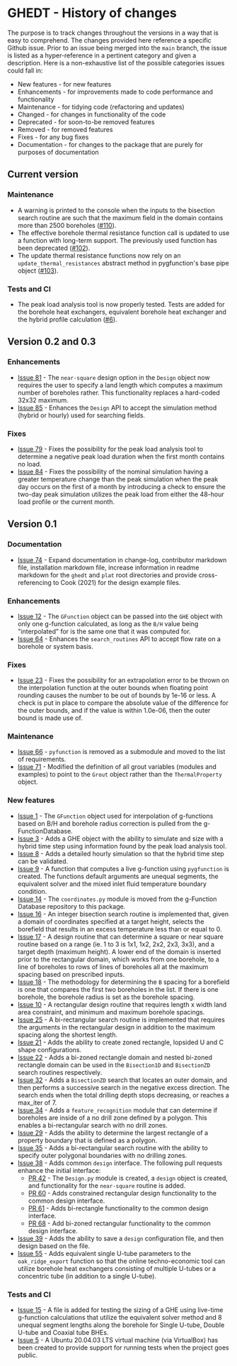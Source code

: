 # GHEDT - History of changes

The purpose is to track changes throughout the versions in a way that is easy to
comprehend. The changes provided here reference a specific Github issue. 
Prior to an issue being merged into the `main` branch, the issue is listed as
a hyper-reference in a pertinent category and given a description. Here is a 
non-exhaustive list of the possible categories issues could fall in:
- New features - for new features
- Enhancements - for improvements made to code performance and functionality
- Maintenance - for tidying code (refactoring and updates)
- Changed - for changes in functionality of the code
- Deprecated - for soon-to-be removed features
- Removed - for removed features
- Fixes - for any bug fixes
- Documentation - for changes to the package that are purely for purposes of documentation

## Current version

### Maintenance

- A warning is printed to the console when the inputs to the bisection search routine are such that the maximum field in the domain contains more than 2500 boreholes ([#110](https://github.com/j-c-cook/ghedt/issues/110)).
- The effective borehole thermal resistance function call is updated to use a function with long-term support. The previously used function has been deprecated ([#102](https://github.com/j-c-cook/ghedt/issues/102)).
- The update thermal resistance functions now rely on an `update_thermal_resistances` abstract method in pygfunction's base pipe object ([#103](https://github.com/j-c-cook/ghedt/issues/103)).

### Tests and CI

- The peak load analysis tool is now properly tested. Tests are added for the borehole heat exchangers, equivalent borehole heat exchanger and the hybrid profile calculation ([#6](https://github.com/j-c-cook/ghedt/issues/6)).

## Version 0.2 and 0.3

### Enhancements

* [Issue 81](https://github.com/j-c-cook/ghedt/issues/81) - The `near-square` design option in the `Design` object now requires the user to specify a land length which computes a maximum number of boreholes rather. This functionality replaces a hard-coded 32x32 maximum.
* [Issue 85](https://github.com/j-c-cook/ghedt/issues/85) - Enhances the `Design` API to accept the simulation method (hybrid or hourly) used for searching fields.

### Fixes

* [Issue 79](https://github.com/j-c-cook/ghedt/issues/79) - Fixes the possibility for the peak load analysis tool to determine a negative peak load duration when the first month contains no load.
* [Issue 84](https://github.com/j-c-cook/ghedt/issues/84) - Fixes the possibility of the nominal simulation having a greater temperature change than the peak simulation when the peak day occurs on the first of a month by introducing a check to ensure the two-day peak simulation utilizes the peak load from either the 48-hour load profile or the current month.

## Version 0.1

### Documentation

* [Issue 74](https://github.com/j-c-cook/ghedt/issues/74) - Expand documentation in change-log, contributor markdown file, installation markdown file, increase information in readme markdown for the `ghedt` and `plat` root directories and provide cross-referencing to Cook (2021) for the design example files.  

### Enhancements

* [Issue 12](https://github.com/j-c-cook/ghedt/issues/12) - The `GFunction` object can be passed into the `GHE` object with only one g-function calculated, as long as the `B/H` value being "interpolated" for is the same one that it was computed for.
* [Issue 64](https://github.com/j-c-cook/ghedt/issues/64) - Enhances the `search_routines` API to accept flow rate on a borehole or system basis.

### Fixes

* [Issue 23](https://github.com/j-c-cook/ghedt/issues/23) - Fixes the possibility for an extrapolation error to be thrown on the interpolation function at the outer bounds when floating point rounding causes the number to be out of bounds by 1e-16 or less. A check is put in place to compare the absolute value of the difference for the outer bounds, and if the value is within 1.0e-06, then the outer bound is made use of.

### Maintenance

* [Issue 66](https://github.com/j-c-cook/ghedt/issues/66) - `pyfunction` is removed as a submodule and moved to the list of requirements.
* [Issue 71](https://github.com/j-c-cook/ghedt/issues/71) - Modified the definition of all grout variables (modules and examples) to point to the `Grout` object rather than the `ThermalProperty` object. 

### New features

* [Issue 1](https://github.com/j-c-cook/ghedt/issues/1) - The `GFunction` object used for interpolation of g-functions based on B/H and borehole radius correction is pulled from the g-FunctionDatabase. 
* [Issue 3](https://github.com/j-c-cook/GLHEDT/issues/3) - Adds a GHE object with the ability to simulate and size with a hybrid time step using information found by the peak load analysis tool.
* [Issue 8](https://github.com/j-c-cook/GLHEDT/issues/8) - Adds a detailed hourly simulation so that the hybrid time step can be validated. 
* [Issue 9](https://github.com/j-c-cook/ghedt/issues/11) - A function that computes a live g-function using `pygfunction` is created. The functions default arguments are unequal segments, the equivalent solver and the mixed inlet fluid temperature boundary condition.
* [Issue 14](https://github.com/j-c-cook/ghedt/issues/14) - The `coordinates.py` module is moved from the g-Function Database repository to this package.
* [Issue 16](https://github.com/j-c-cook/ghedt/issues/16) - An integer bisection search routine is implemented that, given a domain of coordinates specified at a target height, selects the borefield that results in an excess temperature less than or equal to 0.
* [Issue 17](https://github.com/j-c-cook/ghedt/issues/17) - A design routine that can determine a square or near square routine based on a range (ie. 1 to 3 is 1x1, 1x2, 2x2, 2x3, 3x3), and a target depth (maximum height). A lower end of the domain is inserted prior to the rectangular domain, which works from one borehole, to a line of boreholes to rows of lines of boreholes all at the maximum spacing based on prescribed inputs. 
* [Issue 18](https://github.com/j-c-cook/ghedt/issues/18) - The methodology for determining the `B` spacing for a borefield is one that compares the first two boreholes in the list. If there is one borehole, the borehole radius is set as the borehole spacing.
* [Issue 10](https://github.com/j-c-cook/ghedt/issues) - A rectangular design routine that requires length x width land area constraint, and minimum and maximum borehole spacings.
* [Issue 25](https://github.com/j-c-cook/ghedt/tree/issue25_BiRectangle) - A bi-rectangular search routine is implemented that requires the arguments in the rectangular design in addition to the maximum spacing along the shortest length.
* [Issue 21](https://github.com/j-c-cook/ghedt/issues/21) - Adds the ability to create zoned rectangle, lopsided U and C shape configurations. 
* [Issue 22](https://github.com/j-c-cook/ghedt/issues/22) - Adds a bi-zoned rectangle domain and nested bi-zoned rectangle domain can be used in the `Bisection1D` and `BisectionZD` search routines respectively.
* [Issue 32](https://github.com/j-c-cook/ghedt/issues/32) - Adds a `BisectionZD` search that locates an outer domain, and then performs a successive search in the negative excess direction. The search ends when the total drilling depth stops decreasing, or reaches a max_iter of 7.
* [Issue 34](https://github.com/j-c-cook/ghedt/issues/34) - Adds a `feature_recognition` module that can determine if boreholes are inside of a no drill zone defined by a polygon. This enables a bi-rectangular search with no drill zones.
* [Issue 29](https://github.com/j-c-cook/ghedt/issues/29) - Adds the ability to determine the largest rectangle of a property boundary that is defined as a polygon. 
* [Issue 35](https://github.com/j-c-cook/ghedt/issues/35) - Adds a bi-rectangular search routine with the ability to specify outer polygonal boundaries with no drilling zones.
* [Issue 38](https://github.com/j-c-cook/ghedt/issues/38) - Adds common `design` interface. The following pull requests enhance the initial interface:
  * [PR 42](https://github.com/j-c-cook/ghedt/pull/42) - The `Design.py` module is created, a `design` object is created, and functionality for the `near-square` routine is added.
  * [PR 60](https://github.com/j-c-cook/ghedt/pull/59) - Adds constrained rectangular design functionality to the common design interface.
  * [PR 61](https://github.com/j-c-cook/ghedt/pull/61) - Adds bi-rectangle functionality to the common design interface.
  * [PR 68](https://github.com/j-c-cook/ghedt/pull/68) - Add bi-zoned rectangular functionality to the common design interface. 
* [Issue 39](https://github.com/j-c-cook/ghedt/issues/39) - Adds the ability to save a `design` configuration file, and then design based on the file.
* [Issue 55](https://github.com/j-c-cook/ghedt/issues/55) - Adds equivalent single U-tube parameters to the `oak_ridge_export` function so that the online techno-economic tool can utilize borehole heat exchangers consisting of multiple U-tubes or a concentric tube (in addition to a single U-tube). 

### Tests and CI

* [Issue 15](https://github.com/j-c-cook/ghedt/issues/15) - A file is added for testing the sizing of a GHE using live-time g-function calculations that utilize the equivalent solver method and 8 unequal segment lengths along the borehole for Single U-tube, Double U-tube and Coaxial tube BHEs.
* [Issue 5](https://github.com/j-c-cook/ghedt/issues/5) - A Ubuntu 20.04.03 LTS virtual machine (via VirtualBox) has been created to provide support for running tests when the project goes public.